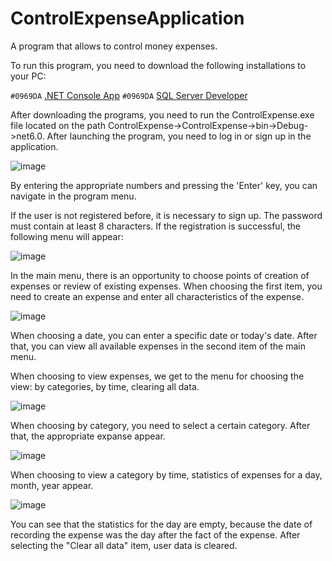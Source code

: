 # ControlExpenseApplication
A program that allows to control money expenses.

To run this program, you need to download the following installations to your PC:

`#0969DA` [.NET Console App](https://dotnet.microsoft.com/en-us/download/dotnet/6.0/runtime)
`#0969DA` [SQL Server Developer](https://www.microsoft.com/en-us/sql-server/sql-server-downloads)

After downloading the programs, you need to run the ControlExpense.exe file located on the path ControlExpense->ControlExpense->bin->Debug->net6.0.
After launching the program, you need to log in or sign up in the application.

![image](https://user-images.githubusercontent.com/70515154/196726395-807d766d-ccad-456e-88bb-d97d22a7f18f.png)

By entering the appropriate numbers and pressing the 'Enter' key, you can navigate in the program menu.

If the user is not registered before, it is necessary to sign up. The password must contain at least 8 characters.
If the registration is successful, the following menu will appear:

![image](https://user-images.githubusercontent.com/70515154/196728496-5a951408-f5e1-44a1-949b-59ce6fc7b62b.png)

In the main menu, there is an opportunity to choose points of creation of expenses or review of existing expenses.
When choosing the first item, you need to create an expense and enter all characteristics of the expense.

![image](https://user-images.githubusercontent.com/70515154/196729806-20f2a95d-5211-4cce-9c2e-cc7be49241a5.png)

When choosing a date, you can enter a specific date or today's date.
After that, you can view all available expenses in the second item of the main menu.

When choosing to view expenses, we get to the menu for choosing the view: by categories, by time, clearing all data.

![image](https://user-images.githubusercontent.com/70515154/196732247-ab2fdca8-16fa-49ca-bf90-fc34b79c1439.png)

When choosing by category, you need to select a certain category. After that, the appropriate expanse appear.

![image](https://user-images.githubusercontent.com/70515154/196733588-7ea6d45a-2e7a-4041-847a-f998c209e196.png)

When choosing to view a category by time, statistics of expenses for a day, month, year appear.

![image](https://user-images.githubusercontent.com/70515154/196734905-50e951c1-66d9-444c-8f4a-51f0c075c522.png)

You can see that the statistics for the day are empty, because the date of recording the expense was the day after the fact of the expense.
After selecting the "Clear all data" item, user data is cleared.
